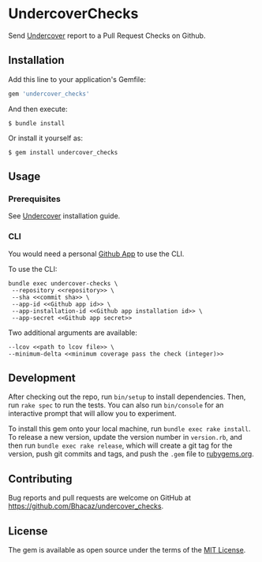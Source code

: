 # UndercoverChecks

Send [Undercover](https://github.com/grodowski/undercover) report to a Pull Request Checks on Github.

## Installation

Add this line to your application's Gemfile:

```ruby
gem 'undercover_checks'
```

And then execute:

    $ bundle install

Or install it yourself as:

    $ gem install undercover_checks

## Usage

### Prerequisites

See [Undercover](https://github.com/grodowski/undercover) installation guide.

### CLI

You would need a personal [Github App](https://docs.github.com/en/developers/apps) to use the CLI.

To use the CLI:

```shell
bundle exec undercover-checks \
 --repository <<repository>> \
 --sha <<commit sha>> \
 --app-id <<Github app id>> \
 --app-installation-id <<Github app installation id>> \
 --app-secret <<Github app secret>>
```

Two additional arguments are available:

```shell
--lcov <<path to lcov file>> \
--minimum-delta <<minimum coverage pass the check (integer)>>
```

## Development

After checking out the repo, run `bin/setup` to install dependencies. Then, run `rake spec` to run the tests. You can also run `bin/console` for an interactive prompt that will allow you to experiment.

To install this gem onto your local machine, run `bundle exec rake install`. To release a new version, update the version number in `version.rb`, and then run `bundle exec rake release`, which will create a git tag for the version, push git commits and tags, and push the `.gem` file to [rubygems.org](https://rubygems.org).

## Contributing

Bug reports and pull requests are welcome on GitHub at https://github.com/Bhacaz/undercover_checks.

## License

The gem is available as open source under the terms of the [MIT License](https://opensource.org/licenses/MIT).
